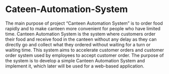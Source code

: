 # Cateen-Automation-System
The main purpose of project “Canteen Automation System” is to order food rapidly and to make canteen more convenient for people who have limited time. Canteen Automation System is the system where customers order their food and receive food in the canteen without any delay as they can directly go and collect what they ordered without waiting for a turn or waiting time. This system aims to accelerate customer orders and customer order system used by employees to accept customer order.   The purpose of the system is to develop a simple Canteen Automation System and implement it, which later will be used for a web-based application. 
